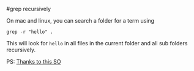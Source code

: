 #grep recursively

On mac and linux, you can search a folder for a term using

```grep -r "hello" .```

This will look for `hello` in all files in the current folder and all sub folders recursively.

PS: [Thanks to this SO](http://stackoverflow.com/questions/1987926/how-do-i-grep-recursively)
